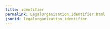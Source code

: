 ```yaml
---
title: identifier
permalink: LegalOrganization.identifier.html
jsonid: legalorganization_identifier
---
```

